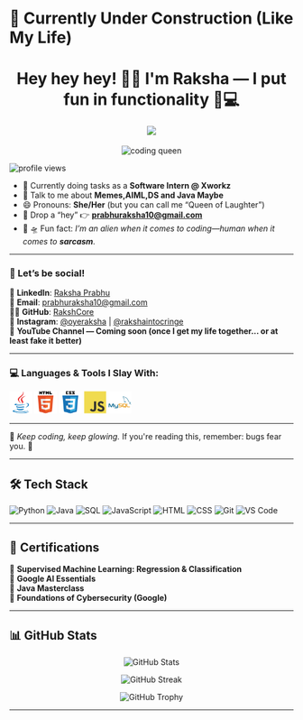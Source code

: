 # 🚧 Currently Under Construction (Like My Life)

<h1 align="center">Hey hey hey! 💁‍♀️ I'm Raksha — I put fun in functionality 🎉💻</h1>

<p align="center">
  <a href="https://github.com/RakshaCore">
    <img src="https://readme-typing-svg.herokuapp.com?color=%23FF69B4&center=true&vCenter=true&lines=404:+Motivation+not+found.;Definitely+not+panicking+%F0%9F%98%85">

  </a>
</p>

<p align="center">
  <img align="center" alt="coding queen" width="350" src="https://media.giphy.com/media/umYMU8G2ixG5mJBDo5/giphy.gif" />
</p>

<p align="left"> <img src="https://komarev.com/ghpvc/?username=yourusername&label=People+who+vibed+with+me&color=FF69B4&style=flat" alt="profile views" /> </p>

- 💼 Currently doing tasks as a **Software Intern @ Xworkz**
- 💬 Talk to me about **Memes,AIML,DS and Java Maybe**
- 😄 Pronouns: **She/Her** (but you can call me “Queen of Laughter”)
- 💌 Drop a “hey” 👉 **prabhuraksha10@gmail.com**
- 🌈 🛸 Fun fact: *I’m an alien when it comes to coding—human when it comes to **sarcasm**.*

---

### 💖 Let’s be social!
🔗 **LinkedIn**: [Raksha Prabhu](https://linkedin.com/in/raksha-prabhu-8b07b0228)  
📧 **Email**: [prabhuraksha10@gmail.com](mailto:prabhuraksha10@gmail.com)  
🐱‍💻 **GitHub**: [RakshCore](https://github.com/RakshaCore)  
📸 **Instagram**: [@oyeraksha](https://www.instagram.com/oyeraksha) | [@rakshaintocringe](https://www.instagram.com/rakshaintocringe)  
🎥 **YouTube Channel — Coming soon (once I get my life together... or at least fake it better)**

---

### 💻 Languages & Tools I Slay With:

<p align="left">
  <img src="https://raw.githubusercontent.com/devicons/devicon/master/icons/java/java-original.svg" alt="java" width="40" height="40"/>
  <img src="https://raw.githubusercontent.com/devicons/devicon/master/icons/html5/html5-original-wordmark.svg" alt="html5" width="40" height="40"/>
  <img src="https://raw.githubusercontent.com/devicons/devicon/master/icons/css3/css3-original-wordmark.svg" alt="css3" width="40" height="40"/>
  <img src="https://raw.githubusercontent.com/devicons/devicon/master/icons/javascript/javascript-original.svg" alt="javascript" width="40" height="40"/>
  <img src="https://raw.githubusercontent.com/devicons/devicon/master/icons/mysql/mysql-original-wordmark.svg" alt="mysql" width="40" height="40"/>
</p>

---

🦄 *Keep coding, keep glowing.* If you're reading this, remember: bugs fear you. 💅

---

## 🛠️ Tech Stack  

![Python](https://img.shields.io/badge/Python-3776AB?style=for-the-badge&logo=python&logoColor=white)
![Java](https://img.shields.io/badge/Java-ED8B00?style=for-the-badge&logo=java&logoColor=white)
![SQL](https://img.shields.io/badge/SQL-4479A1?style=for-the-badge&logo=sql&logoColor=white)
![JavaScript](https://img.shields.io/badge/JavaScript-F7DF1E?style=for-the-badge&logo=javascript&logoColor=black)
![HTML](https://img.shields.io/badge/HTML-E34F26?style=for-the-badge&logo=html5&logoColor=white)
![CSS](https://img.shields.io/badge/CSS-1572B6?style=for-the-badge&logo=css3&logoColor=white)
![Git](https://img.shields.io/badge/Git-F05032?style=for-the-badge&logo=git&logoColor=white)
![VS Code](https://img.shields.io/badge/VS%20Code-007ACC?style=for-the-badge&logo=visual-studio-code&logoColor=white)

---

## 📜 Certifications  
🏅 **Supervised Machine Learning: Regression & Classification**  
🏅 **Google AI Essentials**  
🏅 **Java Masterclass**   
🏅 **Foundations of Cybersecurity (Google)**  

---

## 📊 GitHub Stats  

<p align="center">
  <img src="https://github-readme-stats.vercel.app/api?username=RakshaCore&show_icons=true&theme=radical" alt="GitHub Stats" />
</p>

<p align="center">
  <img src="https://github-readme-streak-stats.herokuapp.com/?user=RakshaCore&theme=radical" alt="GitHub Streak" />
</p>

<p align="center">
  <img src="https://github-profile-trophy.vercel.app/?username=RakshaCore&theme=radical" alt="GitHub Trophy" />
</p>

---
